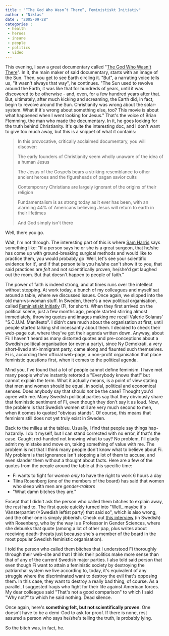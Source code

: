 ```yaml
---
title : "“The God Who Wasn’t There”, Feministiskt Initiativ"
author : "Niklas"
date : "2005-09-28"
categories : 
 - health
 - heroes
 - insane
 - people
 - politics
 - video
---
```


This evening, I saw a great documentary called "[The God Who Wasn't There](http://www.thegodmovie.com)". In it, the main maker of said documentary, starts with an image of the Sun. Then, you get to see Earth circling it. "But", a narrating voice tells us, "it wasn't always that way", he continues. "The Sun used to revolve around the Earth, it was like that for hundreds of years, until it was discovered to be otherwise - and, even, for a few hundred years after that. But, ultimately, after much kicking and screaming, the Earth did, in fact, begin to revolve around the Sun. Christianity was wrong about the solar-system. What if it's wrong about something else, too? This movie is about what happened when I went looking for Jesus." That's the voice of Brian Flemming, the man who made the documentary. In it, he goes looking for the truth behind Christianity. It's quite the interesting doc, and I don't want to give too much away, but this is a snippet of what it contains:

> In this provocative, critically acclaimed documentary, you will discover:
> 
> The early founders of Christianity seem wholly unaware of the idea of a human Jesus
> 
> The Jesus of the Gospels bears a striking resemblance to other ancient heroes and the figureheads of pagan savior cults
> 
> Contemporary Christians are largely ignorant of the origins of their religion
> 
> Fundamentalism is as strong today as it ever has been, with an alarming 44% of Americans believing Jesus will return to earth in their lifetimes
> 
> And God simply isn't there

Well, there you go.  

Wait, I'm not through. The interesting part of this is where [Sam Harris](http://www.samharris.org) says something like: "If a person says he or she is a great surgeon, that he/she has come up with ground-breaking surgical methods and would like to practice them, you would probably go 'Well, let's see your scientific evidence for it', and if that person tells you he/she can't show it to you, that said practices are _felt_ and not scientifically proven, he/she'd get laughed out the room. But that doesn't happen to people of faith."

The power of faith is indeed strong, and at times runs over the intellect without stopping. At work today, a bunch of my colleagues and myself sat around a table, where we discussed issues. Once again, we slipped into the old man-vs-woman stuff. In Sweden, there's a new political organisation, called [Feministiskt Initiativ](http://www.feministisktinitiativ.se) (Fi, for short). When they first arrived on the political scene, just a few months ago, people started stirring almost immediately, throwing quotes and images making me recall Valerie Solanas' "S.C.U.M. Manifesto". I didn't care much about the organisation at first, until people started talking shit incessantly about them. I decided to check their web-page out, where they've got their agenda written down. Anyway, about Fi: I haven't heard as many distorted quotes and pre-conceptions about a Swedish political organisation (or even a party), since Ny Demokrati, a very short-lived anti-immigrant party, came along and flaunted such themselves. Fi is, according their official web-page, a non-profit organisation that place feministic questions first, when it comes to the political agenda.

Mind you, I've found that a lot of people cannot define feminism. I have met many people who've instantly retorted a "Everybody knows that!" but cannot explain the term. What it actually means, is a point of view stating that men and women should be equal, in social, political and economical senses. Does anybody say that should _not_ be the case? Thought you'd agree with me. Many Swedish political parties say that they obviously share that feministic sentiment of Fi, even though they don't say it as loud. Now, the problem is that Swedish women still are very much second to men, when it comes to quoted "obvious stands". Of course, this means that feminism still does not yet truly exist in Sweden.  

Back to the milieu at the tableu. Usually, I find that people say things hap-hazardly. I do it myself, but I can stand corrected with no error, if that's the case. Caught red-handed not knowing what to say? No problem, I'll gladly admit my mistake and move on, taking something of value with me. The problem is not that I think many people don't know what to believe about Fi. My problem is that ignorance isn't stopping a lot of them to accuse, and even slander them without a thought about facts. Here are a few of the quotes from the people around the table at this specific time:

- Fi wants to fight for _women only_ to have the right to work 6 hours a day
- Tiina Rosenberg (one of the members of the board) has said that women who sleep with men are _gender-traitors_
- "What damn bitches they are."

Except that I didn't ask the person who called them bitches to explain away, the rest had to. The first quote quickly turned into "Well...maybe it's Vänsterpartiet (=Swedish leftist party) that said so", which is also wrong, and the other one is simply jibberish. Check out [this interview](http://www.dn.se/DNet/jsp/polopoly.jsp?d=1042&a=463156&previousRenderType=6) (in Swedish) with Rosenberg, who by the way is a Professor in Gender Sciences, where she debunks that quote (among a lot of other pap, plus writes about receiving death-threats just because she's a member of the board in the most popular Swedish feministic organisation).

I told the person who called them bitches that I understood Fi thoroughly through their web-site and that I think their politics make more sense than that of any of the current Swedish major parties. I also told said person that even though Fi want to attain a feministic society by destroying the patriarchal system we live according to, today, it's equivalent of any struggle where the discriminated want to destroy the evil that's opposing them. In this case, they want to destroy a really bad thing, of course. As a parallel, I suggested Iraqis who fight for their life against American forces. My dear colleague said "That's not a good comparison" to which I said "Why not?" to which he said nothing. Dead silence.  

Once again, here's **something felt, but not scientifically proven**. One doesn't have to be a demi-God to ask for proof. If there is none, rest assured a person who says he/she's telling the truth, is probably lying.  
  
So the bitch was, in fact, he.
